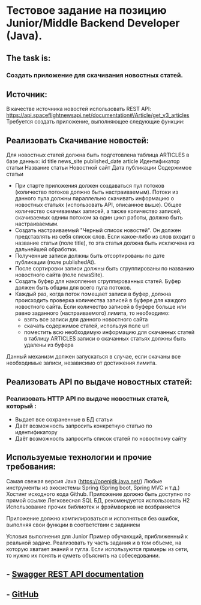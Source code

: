 # Тестовое задание на позицию Junior/Middle Backend Developer (Java).

## The task is:
### Создать приложение для скачивания новостных статей.
## Источник:
В качестве источника новостей использовать REST API: https://api.spaceflightnewsapi.net/documentation#/Article/get_v3_articles
Требуется создать приложение, выполняющее следующие функции:

## Реализовать Скачивание новостей:
Для новостных статей должна быть подготовлена таблица ARTICLES в базе данных:
id title news_site published_date article
Идентификатор статьи Название статьи Новостной сайт Дата публикации Содержимое статьи

 - При старте приложения должен создаваться пул потоков (количество потоков должно быть настраиваемым). Потоки из данного пула должны параллельно скачивать информацию о новостных статьях (использовать API, описанное выше).
Общее количество скачиваемых записей, а также количество записей, скачиваемых одним потоком за один цикл работы, должно быть настраиваемым.
 - Создать настраиваемый "Черный список новостей". Он должен представлять из себя список слов. Если какое-либо из слов входит в название статьи (поле title), то эта статья должна быть исключена из дальнейшей обработки.
 - Полученные записи должны быть отсортированы по дате публикации (поле publishedAt).
 - После сортировки записи должны быть сгруппированы по названию новостного сайта (поле newsSite).
 - Создать буфер для накопления сгруппированных статей. Буфер должен быть общим для всего пула потоков.
 - Каждый раз, когда поток помещает записи в буфер, должна происходить проверка количества записей в буфере для каждого новостного сайта. Если количество записей в буфере больше или равно заданного (настраиваемого) лимита, то необходимо:
     - взять все записи для данного новостного сайта
     - скачать содержимое статей, используя поле url
     - поместить всю необходимую информацию для скачанных статей в таблицу ARTICLES записи о скачанных статьях должны быть удалены из буфера

 Данный механизм должен запускаться в случае, если скачаны все необходимые записи, независимо от достижения лимита.

## Реализовать API по выдаче новостных статей:
### Реализовать HTTP API по выдаче новостных статей, который :
 - Выдает все сохраненные в БД статьи
 - Даёт возможность запросить конкретную статью по идентификатору
 - Даёт возможность запросить список статей по новостному сайту 
## Используемые технологии и прочие требования:

Самая свежая версия Java (https://openjdk.java.net/)
Любые инструменты из экосистемы Spring (Spring boot, Spring MVC и т.д.)
Хостинг исходного кода Github. Приложение должно быть доступно по прямой ссылке
Легковесная SQL БД, рекомендуется использовать H2
Использование прочих библиотек и фрэймворков не возбраняется

Приложение должно компилироваться и исполняться без ошибок, выполняя свои функции в соответствии с заданием

Условия выполнения для Junior
Пример обучающий, приближенный к реальной задаче. Реализовать ту часть задания и в том объеме, на которую хватает знаний и гугла. Если используются примеры из сети, то нужно их понять и суметь объяснить на собеседовании.
##  - <a href="http://localhost:8080/swagger-ui/index.html">Swagger REST API documentation</a>
##  - <a href="https://github.com/BusyDizzy/NewsDownloader">GitHub</a>

